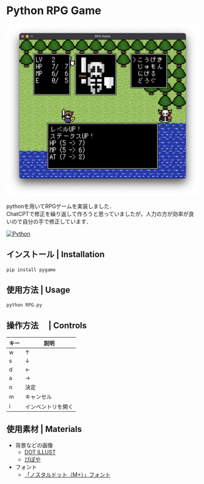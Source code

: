 # Python RPG Game

![](images/hero.png)

pythonを用いてRPGゲームを実装しました．  
ChatCPTで修正を繰り返して作ろうと思っていましたが，人力の方が効率が良いので自分の手で修正しています．

[![Python][Python.js]][Python.link]

## インストール | Installation

```console
pip install pygame
```

## 使用方法 | Usage

```console
python RPG.py

```

## 操作方法　 | Controls
| キー | 説明 |
| --- | --- |
| w | ↑ |
| s | ↓ |
| d | ← |
| a | → |
| n | 決定 |
| m | キャンセル |
| i | インベントリを開く |

## 使用素材 | Materials

- 背景などの画像
    - [DOT ILLUST](https://dot-illust.net/)
    - [ぴぽや](https://pipoya.net/)
- フォント
    - [「ノスタルドット（M+）」フォント](https://logotype.jp/nosutaru-dot.html)

<!-- MARKDOWN LINKS & IMAGES -->
[Python.js]: https://img.shields.io/badge/Python-3572A5?style=for-the-badge&logo=Python&logoColor=white
[Python.link]: https://www.python.org/